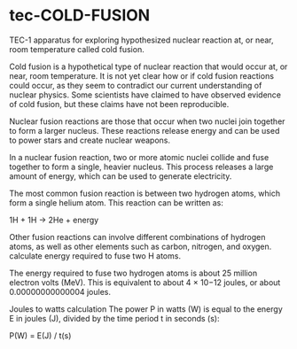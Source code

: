 # tec-COLD-FUSION

TEC-1 apparatus for exploring hypothesized nuclear reaction at, or near, room temperature called cold fusion.

Cold fusion is a hypothetical type of nuclear reaction that would occur at, or near, room temperature. It is not yet clear how or if cold fusion reactions could occur, as they seem to contradict our current understanding of nuclear physics. Some scientists have claimed to have observed evidence of cold fusion, but these claims have not been reproducible.

Nuclear fusion reactions are those that occur when two nuclei join together to form a larger nucleus. These reactions release energy and can be used to power stars and create nuclear weapons.

In a nuclear fusion reaction, two or more atomic nuclei collide and fuse together to form a single, heavier nucleus. This process releases a large amount of energy, which can be used to generate electricity.

The most common fusion reaction is between two hydrogen atoms, which form a single helium atom. This reaction can be written as:

1H + 1H → 2He + energy

Other fusion reactions can involve different combinations of hydrogen atoms, as well as other elements such as carbon, nitrogen, and oxygen.
calculate energy required to fuse two H atoms.
 

The energy required to fuse two hydrogen atoms is about 25 million electron volts (MeV). This is equivalent to about 4 × 10−12 joules, or about 0.00000000000004 joules.

Joules to watts calculation
The power P in watts (W) is equal to the energy E in joules (J), divided by the time period t in seconds (s):

P(W) = E(J) / t(s)

